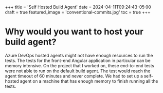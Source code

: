 +++
title = 'Self Hosted Build Agent'
date = 2024-04-11T09:24:43-05:00
draft = true 
featured_image = 'conventional-commits.jpg'
toc = true
+++


# Why would you want to host your build agent?

Azure DevOps hosted agents might not have enough resources to run the tests.
The tests for the front-end Angular application in particular can be memory intensive.
On the project that I worked on, these end-to-end tests were not able to run on the default build agent.
The test would reach the agent timeout of 60 minutes and never complete.
We had to set up a self-hosted agent on a machine that has enough memory to finish running all the tests. 



